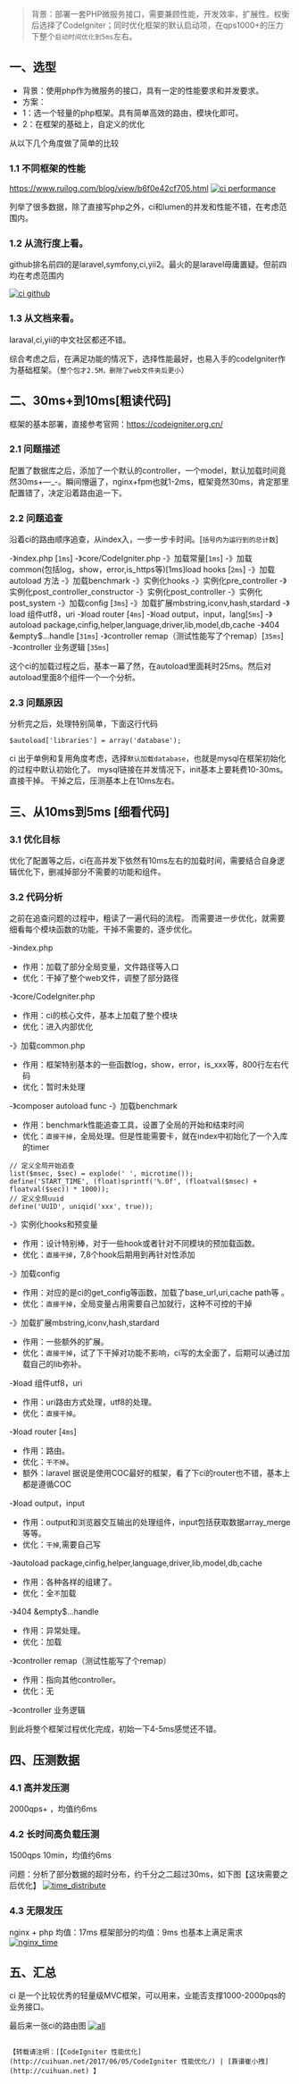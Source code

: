 > 背景：部署一套PHP微服务接口，需要兼顾性能，开发效率，扩展性。权衡后选择了CodeIgniter；同时优化框架的默认启动项，在qps1000+的压力下整个`启动时间优化到5ms`左右。

## 一、选型
- 背景：使用php作为微服务的接口，具有一定的性能要求和并发要求。
- 方案：
 - 1：选一个轻量的php框架。具有简单高效的路由，模块化即可。
 - 2：在框架的基础上，自定义的优化

从以下几个角度做了简单的比较
### 1.1 不同框架的性能
https://www.ruilog.com/blog/view/b6f0e42cf705.html
[![ci performance](http://cuihuan.net/wp_content/new/codeIgniter/performance.png)](http://cuihuan.net/wp_content/new/codeIgniter/performance.png)

列举了很多数据，除了直接写php之外，ci和lumen的并发和性能不错，在考虑范围内。


### 1.2 从流行度上看。

github排名前四的是laravel,symfony,ci,yii2。最火的是laravel毋庸置疑。但前四均在考虑范围内

[![ci github](http://cuihuan.net/wp_content/new/codeIgniter/githup_php.png)](http://cuihuan.net/wp_content/new/codeIgniter/githup_php.png)

### 1.3 从文档来看。
laraval,ci,yii的中文社区都还不错。

综合考虑之后，在满足功能的情况下，选择性能最好，也易入手的codeIgniter作为基础框架。（`整个包才2.5M，删除了web文件夹后更小`）


## 二、30ms+到10ms[粗读代码]
框架的基本部署，直接参考官网：https://codeigniter.org.cn/


### 2.1 问题描述
配置了数据库之后，添加了一个默认的controller，一个model，默认加载时间竟然30ms+—_-。瞬间懵逼了，nginx+fpm也就1-2ms，框架竟然30ms，肯定那里配置错了，决定沿着路由追一下。

### 2.2 问题追查
沿着ci的路由顺序追查，从index入，一步一步卡时间。[`括号内为运行到的总计数`]

-》index.php [`1ms`]
-》core/CodeIgniter.php
-》加载常量[`1ms`] 
-》加载common(包括log，show，error,is_https等)[1ms]load hooks [`2ms`] 
-》加载autoload 方法 
-》加载benchmark 
-》实例化hooks 
-》实例化pre_controller
-》实例化post_controller_constructor
-》实例化post_controller
-》实例化post_system
-》加载config [`3ms`]
-》加载扩展mbstring,iconv,hash,stardard
-》load 组件utf8，uri
-》load router [`4ms`]
-》load output，input，lang[`5ms`]
-》autoload package,cinfig,helper,language,driver,lib,model,db,cache
-》404 &empty$...handle [`31ms`]
-》controller remap（测试性能写了个remap）[`35ms`]
-》controller 业务逻辑 [`35ms`]

这个ci的加载过程之后，基本一幕了然，在autoload里面耗时25ms。然后对autoload里面8个组件一个一个分析。

### 2.3 问题原因
分析完之后，处理特别简单，下面这行代码
```
$autoload['libraries'] = array('database');
```
ci 出于单例和复用角度考虑，选择`默认加载database`，也就是mysql在框架初始化的过程中默认初始化了。
mysql链接在并发情况下，init基本上要耗费10-30ms。直接干掉。
干掉之后，压测基本上在10ms左右。



## 三、从10ms到5ms [细看代码]
### 3.1 优化目标
优化了配置等之后，ci在高并发下依然有10ms左右的加载时间，需要结合自身逻辑优化下，删减掉部分不需要的功能和组件。

### 3.2 代码分析
之前在追查问题的过程中，粗读了一遍代码的流程。
而需要进一步优化，就需要细看每个模块函数的功能，干掉不需要的，逐步优化。


-》index.php 
- 作用：加载了部分全局变量，文件路径等入口
- 优化：干掉了整个web文件，调整了部分路径

-》core/CodeIgniter.php
- 作用：ci的核心文件，基本上加载了整个模块
- 优化：进入内部优化

-》加载common.php
- 作用：框架特别基本的一些函数log，show，error，is_xxx等，800行左右代码
- 优化：暂时未处理

-》composer autoload func 
-》加载benchmark 
- 作用：benchmark性能追查工具，设置了全局的开始和结束时间
- 优化：`直接干掉`，全局处理。但是性能需要卡，就在index中初始化了一个入库的timer
```
// 定义全局开始追查
list($msec, $sec) = explode(' ', microtime());
define('START_TIME', (float)sprintf('%.0f', (floatval($msec) + floatval($sec)) * 1000));
// 定义全局uuid
define('UUID', uniqid('xxx', true));

```
-》实例化hooks和预变量 
- 作用：设计特别棒，对于一些hook或者针对不同模块的预加载函数。
- 优化：`直接干掉`，7,8个hook后期用到再针对性添加

-》加载config 
- 作用：对应的是ci的get_config等函数，加载了base_url,uri,cache path等 。
- 优化：`直接干掉`，全局变量占用需要自己加就行，这种不可控的干掉

-》加载扩展mbstring,iconv,hash,stardard
- 作用：一些额外的扩展。
- 优化：`直接干掉`，试了下干掉对功能不影响，ci写的太全面了，后期可以通过加载自己的lib弥补。

-》load 组件utf8，uri
- 作用：uri路由方式处理，utf8的处理。
- 优化：`直接干掉`。

-》load router [`4ms`]
- 作用：路由。
- 优化：`干不掉`。
- 额外：laravel 据说是使用COC最好的框架，看了下ci的router也不错，基本上都是遵循COC

-》load output，input
- 作用：output和浏览器交互输出的处理组件，input包括获取数据array_merge等等。
- 优化：`干掉`,需要自己写

-》autoload package,cinfig,helper,language,driver,lib,model,db,cache
- 作用：各种各样的组建了。
- 优化：全`不`加载

-》404 &empty$...handle 
- 作用：异常处理。
- 优化：加载

-》controller remap（测试性能写了个remap）
- 作用：指向其他controller。
- 优化：无

-》controller 业务逻辑 

到此将整个框架过程优化完成，初始一下4-5ms感觉还不错。

## 四、压测数据

### 4.1 高并发压测

2000qps+ ，均值约6ms

### 4.2 长时间高负载压测
1500qps 10min，均值约6ms

问题：分析了部分数据的超时分布，约千分之二超过30ms，如下图【这块需要之后优化】
[![time_distribute](http://cuihuan.net/wp_content/new/codeIgniter/time_distribute.png)](http://cuihuan.net/wp_content/new/codeIgniter/time_distribute.png)

### 4.3 无限发压

nginx + php 均值：17ms
框架部分的均值：9ms 也基本上满足需求
[![nginx_time](http://cuihuan.net/wp_content/new/codeIgniter/nginx_time.png)](http://cuihuan.net/wp_content/new/codeIgniter/nginx_time.png)

## 五、汇总
ci 是一个比较优秀的轻量级MVC框架，可以用来，业能否支撑1000-2000pqs的业务接口。

最后来一张ci的路由图
[![all](http://cuihuan.net/wp_content/new/codeIgniter/all.png)](http://cuihuan.net/wp_content/new/codeIgniter/all.png)


```

【转载请注明：[【CodeIgniter 性能优化](http://cuihuan.net/2017/06/05/CodeIgniter 性能优化/) | [靠谱崔小拽](http://cuihuan.net) 】